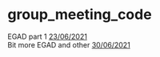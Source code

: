 # group_meeting_code

EGAD part 1 [23/06/2021](basic.md)   
Bit more EGAD and other [30/06/2021](extras.md)   
